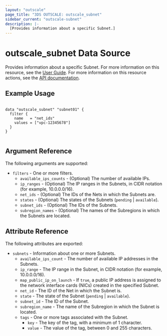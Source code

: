 ```yaml
---
layout: "outscale"
page_title: "3DS OUTSCALE: outscale_subnet"
sidebar_current: "outscale-subnet"
description: |-
  [Provides information about a specific Subnet.]
---
```


# outscale_subnet Data Source

Provides information about a specific Subnet.
For more information on this resource, see the [User Guide](https://wiki.outscale.net/display/EN/About+VPCs).
For more information on this resource actions, see the [API documentation](https://docs-beta.outscale.com/#3ds-outscale-api-subnet).

## Example Usage

```hcl

data "outscale_subnet" "subnet01" {
  filter {
    name   = "net_ids"
    values = ["vpc-12345678"]
  }
}


```

## Argument Reference

The following arguments are supported:

* `filters` - One or more filters.
  * `available_ips_counts` - (Optional) The number of available IPs.
  * `ip_ranges` - (Optional) The IP ranges in the Subnets, in CIDR notation (for example, 10.0.0.0/16).
  * `net_ids` - (Optional) The IDs of the Nets in which the Subnets are.
  * `states` - (Optional) The states of the Subnets (`pending` \| `available`).
  * `subnet_ids` - (Optional) The IDs of the Subnets.
  * `subregion_names` - (Optional) The names of the Subregions in which the Subnets are located.

## Attribute Reference

The following attributes are exported:

* `subnets` - Information about one or more Subnets.
  * `available_ips_count` - The number of available IP addresses in the Subnets.
  * `ip_range` - The IP range in the Subnet, in CIDR notation (for example, 10.0.0.0/16).
  * `map_public_ip_on_launch` - If `true`, a public IP address is assigned to the network interface cards (NICs) created in the specified Subnet.
  * `net_id` - The ID of the Net in which the Subnet is.
  * `state` - The state of the Subnet (`pending` \| `available`).
  * `subnet_id` - The ID of the Subnet.
  * `subregion_name` - The name of the Subregion in which the Subnet is located.
  * `tags` - One or more tags associated with the Subnet.
    * `key` - The key of the tag, with a minimum of 1 character.
    * `value` - The value of the tag, between 0 and 255 characters.
